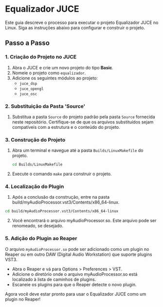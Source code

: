 # Equalizador JUCE

Este guia descreve o processo para executar o projeto Equalizador JUCE no Linux. Siga as instruções abaixo para configurar e construir o projeto.

## Passo a Passo

### 1. Criação do Projeto no JUCE

1. Abra o JUCE e crie um novo projeto do tipo **Basic**.
2. Nomeie o projeto como `equalizador`.
3. Adicione os seguintes módulos ao projeto:
   - `juce_dsp`
   - `juce_opengl`
   - `juce_osc`

### 2. Substituição da Pasta 'Source'

1. Substitua a pasta `Source` do projeto padrão pela pasta `Source` fornecida neste repositório. Certifique-se de que os arquivos substituídos sejam compatíveis com a estrutura e o conteúdo do projeto.

### 3. Construção do Projeto

1. Abra um terminal e navegue até a pasta `Builds/LinuxMakefile` do projeto.

   ```bash
   cd Builds/LinuxMakefile
   ```
2. Execute o comando `make` para construir o projeto.

### 4. Localização do Plugin
1. Após a conclusão da construção, entre na pasta build/myAudioProcessor.vst3/Contents/x86_64-linux.

  ```bash
  cd build/myAudioProcessor.vst3/Contents/x86_64-linux
  ```

2. Você encontrará o arquivo myAudioProcessor.so. Este arquivo pode ser renomeado, se desejado.

### 5. Adição do Plugin ao Reaper
O arquivo `myAudioProcessor.so` pode ser adicionado como um plugin no Reaper ou em outro DAW (Digital Audio Workstation) que suporte plugins VST3.

 - Abra o Reaper e vá para Options > Preferences > VST.
 - Adicione o diretório onde o arquivo myAudioProcessor.so está localizado à lista de caminhos de plugins.
 - Escaneie os plugins para que o Reaper detecte o novo plugin.

Agora você deve estar pronto para usar o Equalizador JUCE como um plugin no Reaper!
